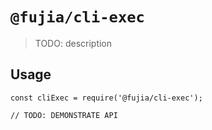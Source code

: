 # `@fujia/cli-exec`

> TODO: description

## Usage

```
const cliExec = require('@fujia/cli-exec');

// TODO: DEMONSTRATE API
```
